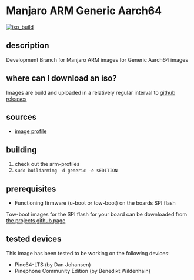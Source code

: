 # Manjaro ARM Generic Aarch64
[![iso_build](https://github.com/manjaro-arm/generic-images/workflows/image_build_all/badge.svg)](https://github.com/manjaro-arm/generic-images/actions)

## description

Development Branch for Manjaro ARM images for Generic Aarch64 images

## where can I download an iso?

Images are build and uploaded in a relatively regular interval to [github releases](https://github.com/manjaro-arm/generic-images/releases)

## sources

- [image profile](https://github.com/manjaro-pinephone/arm-profiles)

## building

1. check out the arm-profiles
2. `sudo buildarmimg -d generic -e $EDITION`

## prerequisites

* Functioning firmware (u-boot or tow-boot) on the boards SPI flash

Tow-boot images for the SPI flash for your board can be downloaded from [the projects github page](https://github.com/Tow-Boot/Tow-Boot/releases)

## tested devices

This image has been tested to be working on the following devices:

* Pine64-LTS (by Dan Johansen)
* Pinephone Community Edition (by Benedikt Wildenhain)
